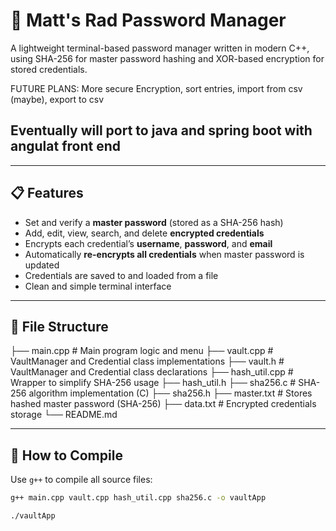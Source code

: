 # 🔐 Matt's Rad Password Manager

A lightweight terminal-based password manager written in modern C++, using SHA-256 for master password hashing and XOR-based encryption for stored credentials.

FUTURE PLANS: More secure Encryption, sort entries, import from csv (maybe), export to csv 
## Eventually will port to java and spring boot with angulat front end

---

## 📋 Features

- Set and verify a **master password** (stored as a SHA-256 hash)
- Add, edit, view, search, and delete **encrypted credentials**
- Encrypts each credential’s **username**, **password**, and **email**
- Automatically **re-encrypts all credentials** when master password is updated
- Credentials are saved to and loaded from a file
- Clean and simple terminal interface

---

## 📁 File Structure

├── main.cpp # Main program logic and menu
├── vault.cpp # VaultManager and Credential class implementations
├── vault.h # VaultManager and Credential class declarations
├── hash_util.cpp # Wrapper to simplify SHA-256 usage
├── hash_util.h
├── sha256.c # SHA-256 algorithm implementation (C)
├── sha256.h
├── master.txt # Stores hashed master password (SHA-256)
├── data.txt # Encrypted credentials storage
└── README.md


---

## 🔧 How to Compile

Use `g++` to compile all source files:

```bash
g++ main.cpp vault.cpp hash_util.cpp sha256.c -o vaultApp

./vaultApp
